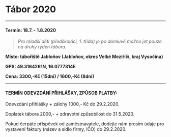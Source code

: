 # Tábor 2020
-------------
#### **Termín:** 18.7. - 1.8.2020  
> *Pro mladší děti (předškoláci, 1. třída) je po domluvě možno jet pouze na druhý týden tábora.*  

**Místo: tábořiště Jabloňov (Jabloňov, okres Velké Meziříčí, kraj Vysočina)**  

**GPS: 49.3164261N, 16.0777314E**  

**Cena: 3300,-Kč (15dní) / 1600,-Kč (8dní)**  


--------------------------------
#### TERMÍN ODEVZDÁNÍ PŘIHLÁŠKY, ZPŮSOB PLATBY:

Odevzdání přihlášky + zálohy 1000,- Kč do 29.2.2020.  

Doplatek tábora 2000,- + zdravotní způsobilost do 31.5.2020.  

Pokud čerpáte příspěvek od zaměstnavatele, dodejte nám prosím údaje pro vystavení faktury (název a sídlo firmy, IČO) do 29.2.2020.  
